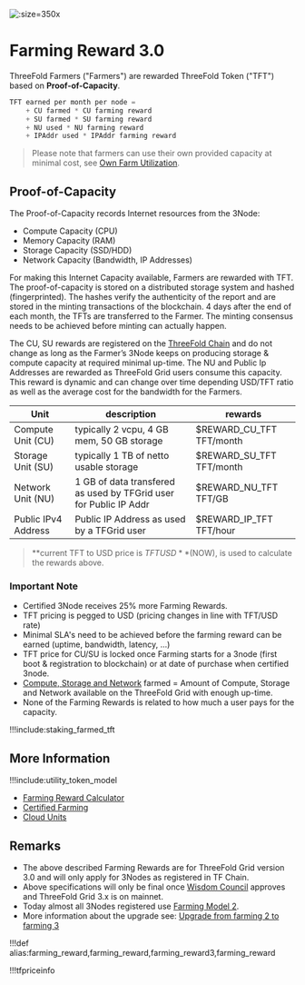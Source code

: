 ![](img/farming_reward.jpg ':size=350x')

# Farming Reward 3.0

ThreeFold Farmers ("Farmers") are rewarded ThreeFold Token ("TFT") based on **Proof-of-Capacity**.

```python
TFT earned per month per node = 
    + CU farmed * CU farming reward 
    + SU farmed * SU farming reward 
    + NU used * NU farming reward
    + IPAddr used * IPAddr farming reward

```

> Please note that farmers can use their own provided capacity at minimal cost, see [Own Farm Utilization](proof_of_utilization).

## Proof-of-Capacity
 
The Proof-of-Capacity records Internet resources from the 3Node: 
- Compute Capacity (CPU)
- Memory Capacity (RAM)
- Storage Capacity (SSD/HDD)
- Network Capacity (Bandwidth, IP Addresses)
 
For making this Internet Capacity available, Farmers are rewarded with TFT. The proof-of-capacity is stored on a distributed storage system and hashed (fingerprinted). The hashes verify the authenticity of the report and are stored in the minting transactions of the blockchain. 4 days after the end of each month, the TFTs are transferred to the Farmer. The minting consensus needs to be achieved before minting can actually happen.

The CU, SU rewards are registered on the [ThreeFold Chain](tfchain) and do not change as long as the Farmer’s 3Node keeps on producing storage & compute capacity at required minimal up-time. The NU and Public Ip Addresses are rewarded as ThreeFold Grid users consume this capacity. This reward is dynamic and can change over time depending USD/TFT ratio as well as the average cost for the bandwidth for the Farmers.

| Unit                | description                                                       | rewards                  |
| ------------------- | ----------------------------------------------------------------- | ------------------------ |
| Compute Unit (CU)   | typically 2 vcpu, 4 GB mem, 50 GB storage                         | $REWARD_CU_TFT TFT/month |
| Storage Unit (SU)   | typically 1 TB of netto usable storage                            | $REWARD_SU_TFT TFT/month |
| Network Unit (NU)   | 1 GB of data transfered as used by TFGrid user for Public IP Addr | $REWARD_NU_TFT TFT/GB    |
| Public IPv4 Address | Public IP Address as used by a TFGrid user                        | $REWARD_IP_TFT TFT/hour  |

> **current TFT to USD price is $TFTUSD** ($NOW), is used to calculate the rewards above.

### Important Note

- Certified 3Node receives 25% more Farming Rewards.
- TFT pricing is pegged to USD (pricing changes in line with TFT/USD rate)
- Minimal SLA's need to be achieved before the farming reward can be earned (uptime, bandwidth, latency, ...) 
- TFT price for CU/SU is locked once Farming starts for a 3node (first boot & registration to blockchain) or at date of purchase when certified 3node.
- [Compute, Storage and Network](cloudunits) farmed  = Amount of Compute, Storage and Network available on the ThreeFold Grid with enough up-time.
- None of the Farming Rewards is related to how much a user pays for the capacity.

!!!include:staking_farmed_tft

## More Information

!!!include:utility_token_model

- [Farming Reward Calculator](farming_calculator)
- [Certified Farming](@certified_farming)
- [Cloud Units](cloudunits)

## Remarks

- The above described Farming Rewards are for ThreeFold Grid version 3.0 and will only apply for 3Nodes as registered in TF Chain.
- Above specifications will only be final once [Wisdom Council](wisdom_council) approves and ThreeFold Grid 3.x is on mainnet.
- Today almost all 3Nodes registered use [Farming Model 2](farming_reward2).
- More information about the upgrade see: [Upgrade from farming 2 to farming 3](farming_upgrade_2_3)

!!!def alias:farming_reward,farming_reward,farming_reward3,farming_reward

!!!tfpriceinfo